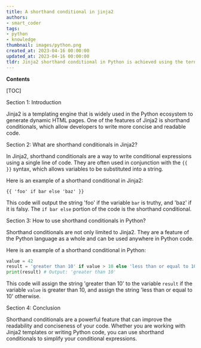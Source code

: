 ```yaml
---
title: A shorthand conditional in jinja2
authors:
- smart_coder
tags:
- python
- knowledge
thumbnail: images/python.png
created_at: 2023-04-16 00:00:00
updated_at: 2023-04-16 00:00:00
tldr: Jinja2 shorthand conditional in Python is achieved using the ternary operator.
---
```


**Contents**

[TOC]

Section 1: Introduction

Jinja2 is a templating engine that is widely used in the Python ecosystem to generate dynamic HTML pages. One of the features of Jinja2 is shorthand conditionals, which allow developers to write more concise and readable code.

Section 2: What are shorthand conditionals in Jinja2?

In Jinja2, shorthand conditionals are a way to write conditional expressions using a single line of code. They are often used in conjunction with the `{{ }}` syntax, which allows variables to be substituted into a string.

Here is an example of a shorthand conditional in Jinja2:

```
{{ 'foo' if bar else 'baz' }}
```

This code will output the string 'foo' if the variable `bar` is truthy, and 'baz' if it is falsy. The `if bar else` portion of the code is the shorthand conditional.

Section 3: How to use shorthand conditionals in Python?

Shorthand conditionals are not only limited to Jinja2. They are a feature of the Python language as a whole and can be used anywhere in Python code.

Here is an example of a shorthand conditional in Python:

```python
value = 42
result = 'greater than 10' if value > 10 else 'less than or equal to 10'
print(result) # Output: 'greater than 10'
```

This code will assign the string 'greater than 10' to the variable `result` if the variable `value` is greater than 10, and assign the string 'less than or equal to 10' otherwise.

Section 4: Conclusion

Shorthand conditionals are a powerful feature that can improve the readability and conciseness of your code. Whether you are working with Jinja2 templates or writing Python code, you can use shorthand conditionals to simplify your conditional expressions.
